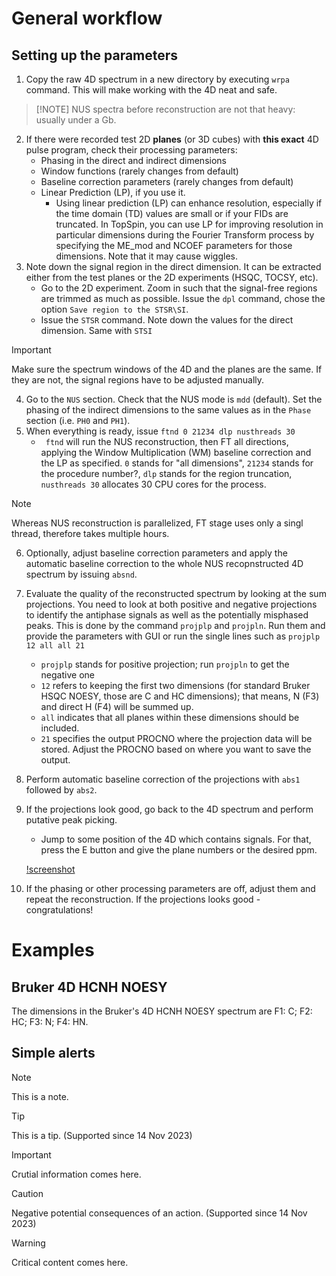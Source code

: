 # General workflow

## Setting up the parameters

1. Copy the raw 4D spectrum in a new directory by executing `wrpa` command. This will make working with the 4D neat and safe. 
> [!NOTE] NUS spectra before reconstruction are not that heavy: usually under a Gb. 
2. If there were recorded test 2D **planes** (or 3D cubes) with **this exact** 4D pulse program, check their processing parameters:
    * Phasing in the direct and indirect dimensions
    * Window functions (rarely changes from default)
    * Baseline correction parameters (rarely changes from default)
    * Linear Prediction (LP), if you use it.
        * Using linear prediction (LP) can enhance resolution, especially if the time domain (TD) values are small or if your FIDs are truncated. In TopSpin, you can use LP for improving resolution in particular dimensions during the Fourier Transform process by specifying the ME_mod and NCOEF parameters for those dimensions. Note that it may cause wiggles.
3. Note down the signal region in the direct dimension. It can be extracted either from the test planes or the 2D experiments (HSQC, TOCSY, etc). 
    * Go to the 2D experiment. Zoom in such that the signal-free regions are trimmed as much as possible. Issue the `dpl` command, chose the option `Save region to the STSR\SI`.
    * Issue the `STSR` command. Note down the values for the direct dimension. Same with `STSI`
> [!IMPORTANT]
> Make sure the spectrum windows of the 4D and the planes are the same. If they are not, the signal regions have to be adjusted manually. 
4. Go to the `NUS` section. Check that the NUS mode is `mdd` (default). Set the phasing of the indirect dimensions to the same values as in the `Phase` section (i.e. `PH0` and `PH1`). 
5. When everything is ready, issue 
`ftnd 0 21234 dlp nusthreads 30`
    * ` ftnd` will run the NUS reconstruction, then FT all directions, applying the Window Multiplication (WM) baseline correction and the LP as specified. `0` stands for "all dimensions", `21234` stands for the procedure number?, `dlp` stands for the region truncation, `nusthreads 30` allocates 30 CPU cores for the process. 
> [!NOTE]
> Whereas NUS reconstruction is parallelized, FT stage uses only a singl thread, therefore takes multiple hours.
6. Optionally, adjust baseline correction parameters and apply the automatic baseline correction to the whole NUS recopnstructed 4D spectrum by issuing `absnd`.
7. Evaluate the quality of the reconstructed spectrum by looking at the sum projections. You need to look at both positive and negative projections to identify the antiphase signals as well as the potentially misphased peaks. This is done by the command `projplp` and `projpln`. Run them and provide the parameters with GUI or run the single lines such as `projplp 12 all all 21` 
    - `projplp` stands for positive projection; run `projpln` to get the negative one
    - `12` refers to keeping the first two dimensions (for standard Bruker HSQC NOESY, those are C and HC dimensions); that means, N (F3) and direct H (F4) will be summed up.
    - `all` indicates that all planes within these dimensions should be included.
    - `21` specifies the output PROCNO where the projection data will be stored. Adjust the PROCNO based on where you want to save the output.
8. Perform automatic baseline correction of the projections with `abs1` followed by `abs2`.
9. If the projections look good, go back to the 4D spectrum and perform putative peak picking. 
    * Jump to some position of the 4D which contains signals. For that, press the E button and give the plane numbers or the desired ppm.

    [!screenshot](./navigation_4D)


9. If the phasing or other processing parameters are off, adjust them and repeat the reconstruction. If the projections looks good - congratulations!


# Examples

## Bruker 4D HCNH NOESY

The dimensions in the Bruker's 4D HCNH NOESY spectrum are F1: C; F2: HC; F3: N; F4: HN.


## Simple alerts
> [!NOTE]
> This is a note.

> [!TIP]
> This is a tip. (Supported since 14 Nov 2023)

> [!IMPORTANT]
> Crutial information comes here.

> [!CAUTION]
> Negative potential consequences of an action. (Supported since 14 Nov 2023)

> [!WARNING]
> Critical content comes here.
